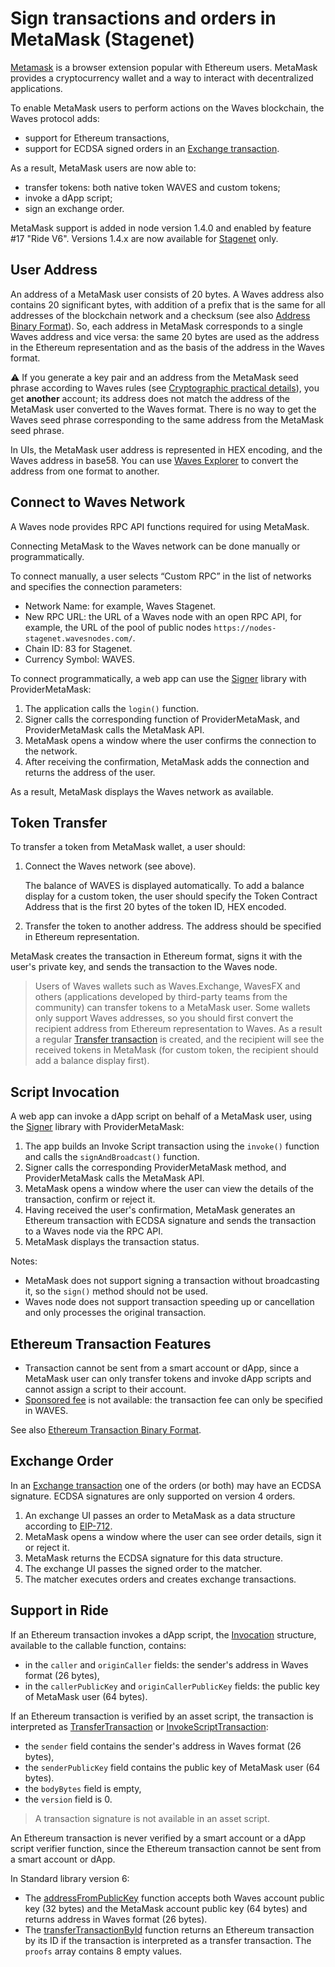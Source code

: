 # Sign transactions and orders in MetaMask (Stagenet)

[Metamask](https://metamask.io/) is a browser extension popular with Ethereum users. MetaMask provides a cryptocurrency wallet and a way to interact with decentralized applications.

To enable MetaMask users to perform actions on the Waves blockchain, the Waves protocol adds:
* support for Ethereum transactions,
* support for ECDSA signed orders in an [Exchange transaction](/en/blockchain/transaction-type/exchange-transaction).

As a result, MetaMask users are now able to:
* transfer tokens:  both native token WAVES and custom tokens;
* invoke a dApp script;
* sign an exchange order.

MetaMask support is added in node version 1.4.0 and enabled by feature #17 "Ride V6". Versions 1.4.x are now available for [Stagenet](/en/blockchain/blockchain-network/) only.

## User Address

An address of a MetaMask user consists of 20 bytes. A Waves address also contains 20 significant bytes, with addition of a prefix that is the same for all addresses of the blockchain network and a checksum (see also [Address Binary Format](/en/blockchain/binary-format/address-binary-format)). So, each address in MetaMask corresponds to a single Waves address and vice versa: the same 20 bytes are used as the address in the Ethereum representation and as the basis of the address in the Waves format.

:warning: If you generate a key pair and an address from the MetaMask seed phrase according to Waves rules (see [Cryptographic practical details](/en/blockchain/waves-protocol/cryptographic-practical-details)), you get **another** account; its address does not match the address of the MetaMask user converted to the Waves format. There is no way to get the Waves seed phrase corresponding to the same address from the MetaMask seed phrase.

In UIs, the MetaMask user address is represented in HEX encoding, and the Waves address in base58. You can use [Waves Explorer](/en/ecosystem/waves-explorer/) to convert the address from one format to another.

## Connect to Waves Network

A Waves node provides RPC API functions required for using MetaMask.

Connecting MetaMask to the Waves network can be done manually or programmatically.

To connect manually, a user selects “Custom RPC” in the list of networks and specifies the connection parameters:

* Network Name: for example, Waves Stagenet.
* New RPC URL: the URL of a Waves node with an open RPC API, for example, the URL of the pool of public nodes `https://nodes-stagenet.wavesnodes.com/`.
* Chain ID: 83 for Stagenet.
* Currency Symbol: WAVES.

To connect programmatically, a web app can use the [Signer](/en/building-apps/waves-api-and-sdk/client-libraries/signer) library with ProviderMetaMask:
1. The application calls the `login()` function.
2. Signer calls the corresponding function of ProviderMetaMask, and ProviderMetaMask calls the MetaMask API.
3. MetaMask opens a window where the user confirms the connection to the network.
4. After receiving the confirmation, MetaMask adds the connection and returns the address of the user.

As a result, MetaMask displays the Waves network as available.

## Token Transfer

To transfer a token from MetaMask wallet, a user should:

1. Connect the Waves network (see above).

   The balance of WAVES is displayed automatically. To add a balance display for a custom token, the user should specify the Token Contract Address that is the first 20 bytes of the token ID, HEX encoded.

2. Transfer the token to another address. The address should be specified in Ethereum representation.

MetaMask creates the transaction in Ethereum format, signs it with the user's private key, and sends the transaction to the Waves node.

> Users of Waves wallets such as Waves.Exchange, WavesFX and others (applications developed by third-party teams from the community) can transfer tokens to a MetaMask user. Some wallets only support Waves addresses, so you should first convert the recipient address from Ethereum representation to Waves. As a result a regular [Transfer transaction](/en/blockchain/transaction-type/transfer-transaction) is created, and the recipient will see the received tokens in MetaMask (for custom token, the recipient should add a balance display first).

## Script Invocation

A web app can invoke a dApp script on behalf of a MetaMask user, using the [Signer](/en/building-apps/waves-api-and-sdk/client-libraries/signer) library with ProviderMetaMask:

1. The app builds an Invoke Script transaction using the `invoke()` function and calls the `signAndBroadcast()` function.
2. Signer calls the corresponding ProviderMetaMask method, and ProviderMetaMask calls the MetaMask API.
3. MetaMask opens a window where the user can view the details of the transaction, confirm or reject it.
4. Having received the user's confirmation, MetaMask generates an Ethereum transaction with ECDSA signature and sends the transaction to a Waves node via the RPC API.
5. MetaMask displays the transaction status.

Notes:
- MetaMask does not support signing a transaction without broadcasting it, so the `sign()` method should not be used.
- Waves node does not support transaction speeding up or cancellation and only processes the original transaction.

## Ethereum Transaction Features

* Transaction cannot be sent from a smart account or dApp, since a MetaMask user can only transfer tokens and invoke dApp scripts and cannot assign a script to their account.
* [Sponsored fee](/en/blockchain/waves-protocol/sponsored-fee) is not available: the transaction fee can only be specified in WAVES.

See also [Ethereum Transaction Binary Format](/en/blockchain/binary-format/transaction-binary-format/ethereum-transaction-binary-format).

## Exchange Order

In an [Exchange transaction](/en/blockchain/transaction-type/exchange-transaction) one of the orders (or both) may have an ECDSA signature. ECDSA signatures are only supported on version 4 orders.

1. An exchange UI passes an order to MetaMask as a data structure according to [EIP-712](https://eips.ethereum.org/EIPS/eip-712).
2. MetaMask opens a window where the user can see order details, sign it or reject it.
3. MetaMask returns the ECDSA signature for this data structure.
4. The exchange UI passes the signed order to the matcher.
5. The matcher executes orders and creates exchange transactions.

## Support in Ride

If an Ethereum transaction invokes a dApp script, the [Invocation](/en/ride/structures/common-structures/invocation) structure, available to the callable function, contains:
- in the `caller` and `originCaller` fields: the sender's address in Waves format (26 bytes),
- in the `callerPublicKey` and `originCallerPublicKey` fields: the public key of MetaMask user (64 bytes).

If an Ethereum transaction is verified by an asset script, the transaction is interpreted as [TransferTransaction](/en/ride/structures/transaction-structures/transfer-transaction) or [InvokeScriptTransaction](/en/ride/structures/transaction-structures/invoke-script-transaction):
- the `sender` field contains the sender's address in Waves format (26 bytes),
- the `senderPublicKey` field contains the public key of MetaMask user (64 bytes).
- the `bodyBytes` field is empty,
- the `version` field is 0.

> A transaction signature is not available in an asset script.

An Ethereum transaction is never verified by a smart account or a dApp script verifier function, since the Ethereum transaction cannot be sent from a smart account or dApp.

In Standard library version 6:

* The [addressFromPublicKey](/en/ride/v6/functions/built-in-functions/converting-functions#addressfrompublickey-bytevector-address) function accepts both Waves account public key (32 bytes) and the MetaMask account public key (64 bytes) and returns address in Waves format (26 bytes).
* The [transferTransactionById](/en/ride/functions/built-in-functions/blockchain-functions#transtransactionbyid) function returns an Ethereum transaction by its ID if the transaction is interpreted as a transfer transaction. The `proofs` array contains 8 empty values.
